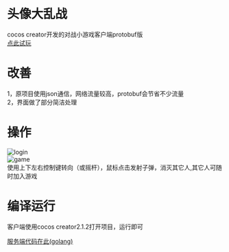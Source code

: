 # 头像大乱战
cocos creator开发的对战小游戏客户端protobuf版<br>
[点此试玩](http://af.09900990.xyz:5050/)<br>

# 改善
1，原项目使用json通信，网络流量较高，protobuf会节省不少流量<br>
2，界面做了部分简洁处理<br>

# 操作
![login](doc/login.png)<br>
![game](doc/game.png)<br>
使用上下左右控制键转向（或摇杆），鼠标点击发射子弹，消灭其它人,其它人可随时加入游戏

# 编译运行
客户端使用cocos creator2.1.2打开项目，运行即可

[服务端代码在此(golang)](https://github.com/0990/avatar-fight-server)
